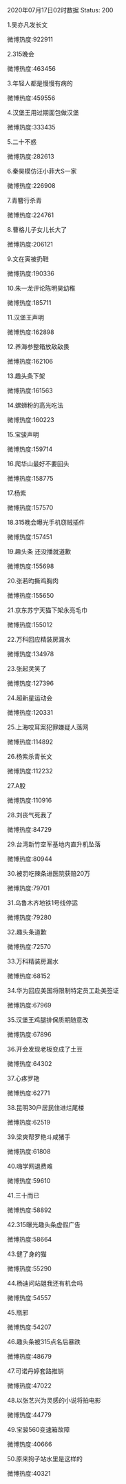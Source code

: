 2020年07月17日02时数据
Status: 200

1.吴亦凡发长文

微博热度:922911

2.315晚会

微博热度:463456

3.年轻人都是慢慢有病的

微博热度:459556

4.汉堡王用过期面包做汉堡

微博热度:333435

5.二十不惑

微博热度:282613

6.秦昊模仿汪小菲大S一家

微博热度:226908

7.青簪行杀青

微博热度:224761

8.曹格儿子女儿长大了

微博热度:206121

9.文在寅被扔鞋

微博热度:190336

10.朱一龙评论陈明昊幼稚

微博热度:185711

11.汉堡王声明

微博热度:162898

12.养海参整箱放敌敌畏

微博热度:162106

13.趣头条下架

微博热度:161563

14.螺蛳粉的高光吃法

微博热度:160223

15.宝骏声明

微博热度:159714

16.爬华山最好不要回头

微博热度:158775

17.杨紫

微博热度:157570

18.315晚会曝光手机窃贼插件

微博热度:157451

19.趣头条 还没播就道歉

微博热度:155698

20.张若昀撕鸡胸肉

微博热度:155650

21.京东苏宁天猫下架永亮毛巾

微博热度:155012

22.万科回应精装房漏水

微博热度:134978

23.张起灵笑了

微博热度:127396

24.超新星运动会

微博热度:120331

25.上海咬耳案犯罪嫌疑人落网

微博热度:114892

26.杨紫杀青长文

微博热度:112232

27.A股

微博热度:110916

28.刘丧气死我了

微博热度:84729

29.台湾新竹空军基地内直升机坠落

微博热度:80944

30.被罚吃辣条进医院获赔20万

微博热度:79701

31.乌鲁木齐地铁1号线停运

微博热度:79280

32.趣头条道歉

微博热度:72570

33.万科精装房漏水

微博热度:68152

34.华为回应美国将限制特定员工赴美签证

微博热度:67969

35.汉堡王鸡腿排保质期随意改

微博热度:67896

36.开会发现老板变成了土豆

微博热度:64302

37.心疼罗艳

微博热度:62771

38.昆明30户居民住进烂尾楼

微博热度:62519

39.梁爽帮罗艳斗咸猪手

微博热度:61808

40.嗨学网退费难

微博热度:59610

41.三十而已

微博热度:58892

42.315曝光趣头条虚假广告

微博热度:58664

43.健了身的猫

微博热度:55290

44.杨迪问站姐我还有机会吗

微博热度:54557

45.瓶邪

微博热度:54207

46.趣头条被315点名后暴跌

微博热度:48679

47.可诺丹婷套路推销

微博热度:47022

48.以张艺兴为灵感的小说将拍电影

微博热度:44779

49.宝骏560变速箱故障

微博热度:40666

50.原来狗子站水里是这样的

微博热度:40321

